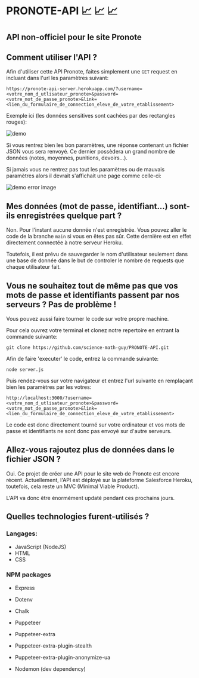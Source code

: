 # PRONOTE-API 📈 📈 📈
## API non-officiel pour le site Pronote

## Comment utiliser l'API ?

Afin d'utiliser cette API Pronote, faites simplement une 
```GET```
request en incluant dans l'url les paramètres suivant:

```https://pronote-api-server.herokuapp.com/?username=<votre_nom_d_utlisateur_pronote>&password=<votre_mot_de_passe_pronote>&link=<lien_du_formulaire_de_connection_eleve_de_votre_etablissement>```

Exemple ici (les données sensitives sont cachées par des rectangles rouges):

![demo](./images/demo.png)

Si vous rentrez bien les bon paramètres, une réponse contenant un fichier JSON vous sera renvoyé. Ce dernier possèdera un grand nombre de données (notes, moyennes, punitions, devoirs...).

Si jamais vous ne rentrez pas tout les paramètres ou de mauvais paramètres alors il devrait s'affichait une page comme celle-ci:

![demo error image](./images/error.png)

## Mes données (mot de passe, identifiant...) sont-ils enregistrées quelque part ?

Non. Pour l'instant aucune donnée n'est enregistrée. Vous pouvez aller le code de la branche 
```main``` si vous en êtes pas sûr. Cette dernière est en effet directement connectée à notre serveur Heroku.

Toutefois, il est prévu de sauvegarder le nom d'utilisateur seulement dans une base de donnée dans le but de controler le nombre de requests que chaque utilisateur fait.
 
## Vous ne souhaitez tout de même pas que vos mots de passe et identifiants passent par nos serveurs ? Pas de problème !

Vous pouvez aussi faire tourner le code sur votre propre machine.

Pour cela ouvrez votre terminal et clonez notre repertoire en entrant la commande suivante:

```git clone https://github.com/science-math-guy/PRONOTE-API.git```

Afin de faire 'executer' le code, entrez la commande suivante:

```node server.js```

Puis rendez-vous sur votre navigateur et entrez l'url suivante en remplaçant bien les paramètres par les votres:

```http://localhost:3000/?username=<votre_nom_d_utlisateur_pronote>&password=<votre_mot_de_passe_pronote>&link=<lien_du_formulaire_de_connection_eleve_de_votre_etablissement>```

Le code est donc directement tourné sur votre ordinateur et vos mots de passe et identifiants ne sont donc pas envoyé sur d'autre serveurs.

## Allez-vous rajoutez plus de données dans le fichier JSON ?

Oui. Ce projet de créer une API pour le site web de Pronote est encore récent. Actuellement, l'API est déployé sur la plateforme Salesforce Heroku, toutefois, cela reste un MVC (Minimal Viable Product).

L'API va donc être énormément updaté pendant ces prochains jours.

## Quelles technologies furent-utilisés ?

### Langages:

- JavaScript (NodeJS)
- HTML
- CSS

### NPM packages

- Express
- Dotenv
- Chalk
- Puppeteer
- Puppeteer-extra
- Puppeteer-extra-plugin-stealth
- Puppeteer-extra-plugin-anonymize-ua

- Nodemon (dev dependency)







